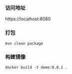 ### 访问地址
https://localhost:8080
### 打包
```
mvn clean package
```
### 构建镜像
```
docker build -t demo:0.0.1 .
```